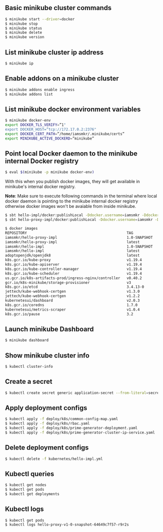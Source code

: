 ## Basic minikube cluster commands
```sh
$ minikube start --driver=docker
$ minikube stop
$ minikube status
$ minikube delete
$ minikube version
```

## List minikube cluster ip address
```sh
$ minikube ip
```

## Enable addons on a minikube cluster
```sh
$ minikube addons enable ingress
$ minikube addons list
```

## List minikube docker environment variables
```sh
$ minikube docker-env
export DOCKER_TLS_VERIFY=”1"
export DOCKER_HOST=”tcp://172.17.0.2:2376"
export DOCKER_CERT_PATH=”/home/iamsmkr/.minikube/certs”
export MINIKUBE_ACTIVE_DOCKERD=”minikube”
```

## Point local Docker daemon to the minikube internal Docker registry
```sh
$ eval $(minikube -p minikube docker-env)
```

With this when you publish docker images, they will get available in minikube's internal docker registry. 

**Note**: Make sure to execute following commands in the terminal where local docker daemon is pointing to the minikube internal docker registry otherwise docker images won't be avaiable from inside minikube.

```sh
$ sbt hello-impl/docker:publishLocal -Ddocker.username=iamsmkr -Ddocker.registry=index.docker.io
$ sbt hello-proxy-impl/docker:publishLocal -Ddocker.username=iamsmkr -Ddocker.registry=index.docker.io

$ docker images
REPOSITORY                                              TAG            IMAGE ID       CREATED         SIZE
iamsmkr/hello-proxy-impl                                1.0-SNAPSHOT   bccb68361d4a   3 minutes ago   391MB
iamsmkr/hello-proxy-impl                                latest         bccb68361d4a   3 minutes ago   391MB
iamsmkr/hello-impl                                      1.0-SNAPSHOT   fbcd7084caeb   4 minutes ago   393MB
iamsmkr/hello-impl                                      latest         fbcd7084caeb   4 minutes ago   393MB
adoptopenjdk/openjdk8                                   latest         9805d11af75f   39 hours ago    320MB
k8s.gcr.io/kube-proxy                                   v1.19.4        635b36f4d89f   8 months ago    118MB
k8s.gcr.io/kube-apiserver                               v1.19.4        b15c6247777d   8 months ago    119MB
k8s.gcr.io/kube-controller-manager                      v1.19.4        4830ab618586   8 months ago    111MB
k8s.gcr.io/kube-scheduler                               v1.19.4        14cd22f7abe7   8 months ago    45.7MB
us.gcr.io/k8s-artifacts-prod/ingress-nginx/controller   v0.40.2        4b26fa2d90ae   9 months ago    286MB
gcr.io/k8s-minikube/storage-provisioner                 v3             bad58561c4be   10 months ago   29.7MB
k8s.gcr.io/etcd                                         3.4.13-0       0369cf4303ff   10 months ago   253MB
jettech/kube-webhook-certgen                            v1.3.0         4d4f44df9f90   12 months ago   54.7MB
jettech/kube-webhook-certgen                            v1.2.2         5693ebf5622a   12 months ago   49MB
kubernetesui/dashboard                                  v2.0.3         503bc4b7440b   13 months ago   225MB
k8s.gcr.io/coredns                                      1.7.0          bfe3a36ebd25   13 months ago   45.2MB
kubernetesui/metrics-scraper                            v1.0.4         86262685d9ab   15 months ago   36.9MB
k8s.gcr.io/pause                                        3.2            80d28bedfe5d   17 months ago   683kB
```

## Launch minikube Dashboard
```sh
$ minikube dashboard
```

## Show minikube cluster info
```sh
$ kubectl cluster-info
```

## Create a secret
```sh
$ kubectl create secret generic application-secret --from-literal=secret="$(openssl rand -base64 48)"
```

## Apply deployment configs
```sh
$ kubectl apply -f deploy/k8s/common-config-map.yaml
$ kubectl apply -f deploy/k8s/rbac.yaml
$ kubectl apply -f deploy/k8s/prime-generator-deployment.yaml 
$ kubectl apply -f deploy/k8s/prime-generator-cluster-ip-service.yaml
```

## Delete deployment configs
```sh
$ kubectl delete -f kubernetes/hello-impl.yml
```

## Kubectl queries
```sh
$ kubectl get nodes
$ kubectl get pods
$ kubectl get deployments
```

## Kubectl logs
```
$ kubectl get pods
$ kubectl logs hello-proxy-v1-0-snapshot-64649c7f57-r9r2s
```
